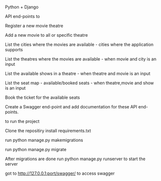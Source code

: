 Python + Django


API end-points to 

Register a new movie theatre

Add a new movie to all or specific theatre

List the cities where the movies are available - cities where the application supports

List the theatres where the movies are available - when movie and city is an input

List the available shows in a theatre - when theatre and movie is an input

List the seat map - available/booked seats - when theatre,movie and show is an input

Book the ticket for the available seats 

Create a Swagger end-point and add documentation for these API end-points.


to run the project

Clone the repositiry
install requirements.txt

run python manage.py makemigrations

run python manage.py migrate


After migrations are done 
run
python manage.py runserver 
to start the server


got to
http://127.0.0.1:port/swagger/ to access swagger


